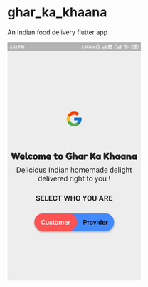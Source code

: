 # ghar_ka_khaana

An Indian food delivery flutter app

<img src="app_images/Welcome%20Screen.jpeg" width=300>
